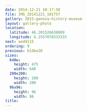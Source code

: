 ```yaml
---
date: 2014-12-21 10:17:58
file: IMG_20141221_101757
gallery: 2015-geneva-history-museum
layout: gallery-photo
location:
  latitude: 46.201526638889
  longitude: 6.1557078333333
next: aed9115
ordering: 9
previous: b14be20
sizes:
  640w:
    height: 475
    width: 640
  200x200:
    height: 200
    width: 200
  96x96:
    height: 96
    width: 96
title: 
---
```


